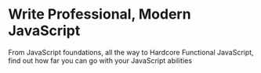 # Write Professional, Modern JavaScript 
From JavaScript foundations, all the way to Hardcore Functional JavaScript, find out how far you can go with your JavaScript abilities
